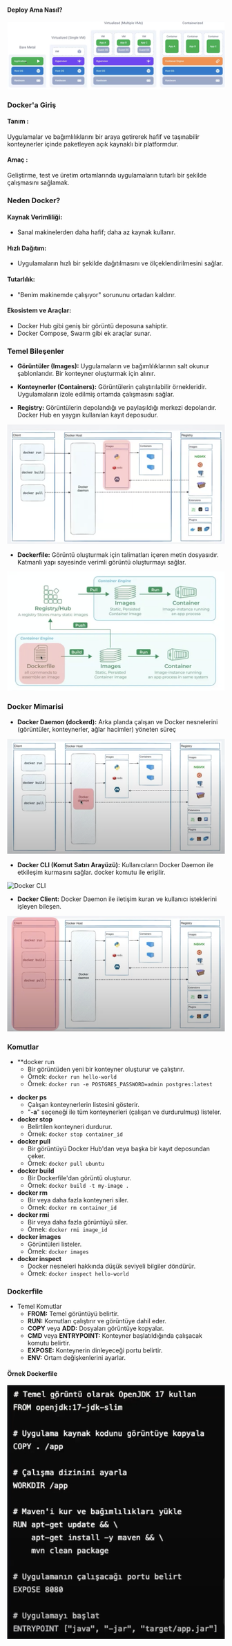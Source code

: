 #### Deploy Ama Nasıl?

![Contaierized OS](images/contaierized-os.png)

### Docker'a Giriş

#### Tanım :

Uygulamalar ve bağımlılıklarını bir araya getirerek hafif ve taşınabilir konteynerler içinde paketleyen açık kaynaklı bir platformdur.

#### Amaç : 

Geliştirme, test ve üretim ortamlarında uygulamaların tutarlı bir şekilde çalışmasını sağlamak.

### Neden Docker?

#### Kaynak Verimliliği:

- Sanal makinelerden daha hafif; daha az kaynak kullanır.

#### Hızlı Dağıtım:

- Uygulamaların hızlı bir şekilde dağıtılmasını ve ölçeklendirilmesini sağlar.

#### Tutarlılık: 

- "Benim makinemde çalışıyor" sorununu ortadan kaldırır.

#### Ekosistem ve Araçlar:

- Docker Hub gibi geniş bir görüntü deposuna sahiptir.
- Docker Compose, Swarm gibi ek araçlar sunar.

### Temel Bileşenler

- **Görüntüler (Images):** Uygulamaların ve bağımlılıklarının salt okunur şablonlarıdır. Bir konteyner oluşturmak için alınır.

- **Konteynerler (Containers):** Görüntülerin çalıştırılabilir örnekleridir. Uygulamaların izole edilmiş ortamda çalışmasını sağlar.

* **Registry:** Görüntülerin depolandığı ve paylaşıldığı merkezi depolarıdır. Docker Hub en yaygın kullanılan kayıt deposudur.

![Docker Foundations](images/docker-foundations.png)

- **Dockerfile:** Görüntü oluşturmak için talimatları içeren metin dosyasıdır. Katmanlı yapı sayesinde verimli görüntü oluşturmayı sağlar.


![Docker Image Processing](images/docker-image-processing.png)

### Docker Mimarisi

* **Docker Daemon (dockerd):** Arka planda çalışan ve Docker nesnelerini (görüntüler, konteynerler, ağlar hacimler) yöneten süreç


![Docker Daemon](images/docker-daemon.png)

* **Docker CLI (Komut Satırı Arayüzü):** Kullanıcıların Docker Daemon ile etkileşim kurmasını sağlar. docker komutu ile erişilir.

![Docker CLI](images/docker-clı.png)

* **Docker Client:** Docker Daemon ile iletişim kuran ve kullanıcı isteklerini işleyen bileşen.

![Docker Client](images/docker-client.png)

### Komutlar

* **docker run
	* Bir görüntüden yeni bir konteyner oluşturur ve çalıştırır.
	* Örnek: `docker run hello-world`
	* Örnek: `docker run -e POSTGRES_PASSWORD=admin postgres:latest`
- **docker ps**
	- Çalışan konteynerlerin listesini gösterir.
	- "**-a**" seçeneği ile tüm konteynerleri (çalışan ve durdurulmuş) listeler.
- **docker stop** 
	- Belirtilen konteyneri durdurur.
	- Örnek: `docker stop container_id`
- **docker pull**
	- Bir görüntüyü Docker Hub'dan veya başka bir kayıt deposundan çeker.
	- Örnek: `docker pull ubuntu`
- **docker build** 
	- Bir Dockerfile'dan görüntü oluşturur.
	- Örnek: `docker build -t my-image .`
- **docker rm**
	- Bir veya daha fazla konteyneri siler.
	- Örnek: `docker rm container_id`
- **docker rmi**
	- Bir veya daha fazla görüntüyü siler.
	- Örnek: `docker rmi image_id`
- **docker images**
	- Görüntüleri listeler.
	- Örnek: `docker images`
- **docker inspect**
	- Docker nesneleri hakkında düşük seviyeli bilgiler döndürür.
	- Örnek: `docker inspect hello-world`

### Dockerfile
* Temel Komutlar
	* **FROM:** Temel görüntüyü belirtir.
	* **RUN:** Komutları çalıştırır ve görüntüye dahil eder.
	* **COPY** veya **ADD:** Dosyaları görüntüye kopyalar.
	* **CMD** veya **ENTRYPOINT:** Konteyner başlatıldığında çalışacak komutu belirtir.
	* **EXPOSE:** Konteynerin dinleyeceği portu belirtir.
	* **ENV:** Ortam değişkenlerini ayarlar.

#### Örnek Dockerfile

![Example Dockerfile](images/example-docker-file.png)


